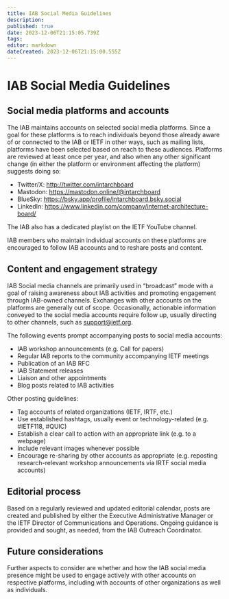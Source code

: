 ```yaml
---
title: IAB Social Media Guidelines
description: 
published: true
date: 2023-12-06T21:15:05.739Z
tags: 
editor: markdown
dateCreated: 2023-12-06T21:15:00.555Z
---
```


# IAB Social Media Guidelines

## Social media platforms and accounts

The IAB maintains accounts on selected social media platforms. Since a goal for these platforms is to reach individuals beyond those already aware of or connected to the IAB or IETF in other ways, such as mailing lists, platforms have been selected based on reach to these audiences. Platforms are reviewed at least once per year, and also when any other significant change (in either the platform or environment affecting the platform) suggests doing so:

- Twitter/X: http://twitter.com/intarchboard
- Mastodon: https://mastodon.online/@intarchboard
- BlueSky: https://bsky.app/profile/intarchboard.bsky.social
- LinkedIn: https://www.linkedin.com/company/internet-architecture-board/

The IAB also has a dedicated playlist on the IETF YouTube channel.

IAB members who maintain individual accounts on these platforms are encouraged to follow IAB accounts and to reshare posts and content.

## Content and engagement strategy

IAB Social media channels are primarily used in “broadcast” mode with a goal of raising awareness about IAB activities and promoting engagement through IAB-owned channels. Exchanges with other accounts on the platforms are generally out of scope. Occasionally, actionable information conveyed to the social media accounts require follow up, usually directing to other channels, such as support@ietf.org.

The following events prompt accompanying posts to social media accounts:

- IAB workshop announcements (e.g. Call for papers)
- Regular IAB reports to the community accompanying IETF meetings
- Publication of an IAB RFC
- IAB Statement releases
- Liaison and other appointments
- Blog posts related to IAB activities

Other posting guidelines:

- Tag accounts of related organizations (IETF, IRTF, etc.)
- Use established hashtags, usually event or technology-related (e.g. #IETF118, #QUIC)
- Establish a clear call to action with an appropriate link (e.g. to a webpage)
- Include relevant images whenever possible
- Encourage re-sharing by other accounts as appropriate (e.g. reposting research-relevant workshop announcements via IRTF social media accounts)

## Editorial process

Based on a regularly reviewed and updated editorial calendar, posts are created and published by either the Executive Administrative Manager or the IETF Director of Communications and Operations. Ongoing guidance is provided and sought, as needed, from the IAB Outreach Coordinator.

## Future considerations

Further aspects to consider are whether and how the IAB social media presence might be used to engage actively with other accounts on respective platforms, including with accounts of other organizations as well as individuals.
